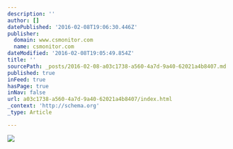```yaml
---
description: ''
author: []
datePublished: '2016-02-08T19:06:30.446Z'
publisher:
  domain: www.csmonitor.com
  name: csmonitor.com
dateModified: '2016-02-08T19:05:49.854Z'
title: ''
sourcePath: _posts/2016-02-08-a03c1738-a560-4a7d-9a40-62021a4b8407.md
published: true
inFeed: true
hasPage: true
inNav: false
url: a03c1738-a560-4a7d-9a40-62021a4b8407/index.html
_context: 'http://schema.org'
_type: Article

---
```

![](http://images.csmonitor.com/csm/2016/02/963177_1_02-08-Bill-Clinton-attack-Sanders_standard.jpg?alias=standard_600x400)